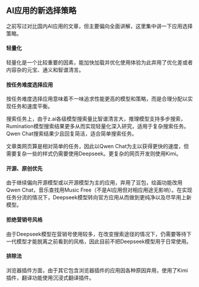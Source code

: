 ## AI应用的新选择策略

之前写过对比国内AI应用的文章，但主要偏向全面讲解，这里集中讲一下应用选择策略。

#### 轻量化

轻量化是一个比较重要的因素，能加快加载并优化使用体验为此弃用了优化差或者内容杂的元宝、通义和智谱清言。

#### 按任务难度选择应用

按任务难度选择应用意味着不一味追求性能更高的模型和策略，而是合理分配以实现任务和速度平衡。

搜索任务上，由于z.ai各级模型搜索量比智谱清言大，推理模型支持多步搜索，Rumination模型搜索结果更多从而实现轻量化深入研究，适用于复杂搜索任务。Qwen Chat搜索结果少且回复简洁，适合简单搜索任务。

文章类网页算是相对简单的任务，因此以Qwen Chat为主以获得更快的速度，但需要复杂一些的样式仍需要使用Deepseek。更复杂的网页开发则使用Kimi。

#### 开源、原创优先

由于继续偏向开源模型或以开源模型为主的应用，弃用了豆包，绘画功能改用Qwen Chat，音乐查找用Music Free（不是AI应用但对相应用途无影响）。在实现任务分流的情况下，Deepseek模型转向官方应用从而做到更纯净以及尽早用上新模型。

#### 拒绝营销号风格

由于Deepseek模型在营销号使用较多，在改变搜索途径的情况下，仍需要等待下一代模型才能脱离之前看到的风格，因此目前不把Deepseek模型用于日常使用。

#### 排除法

浏览器插件方面，由于其它包含浏览器插件的应用因各种原因弃用，使用了Kimi插件，翻译功能使用沉浸式翻译插件。
